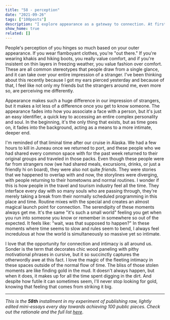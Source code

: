 ```yaml
---
title: "58 - perception"
date: "2021-09-26"
tags: ["100posts"]
description: "I explore appearance as a gateway to connection. At first, it's all we know, but eventually, it becomes just the key for unlocking a deeper connection. Deep emotional connection is all around us for the taking; we just have to be willing to dig for it and receive it when it appears."
show_home: true
related: []
---
```

People's perception of you hinges so much based on your outer appearance. If you wear flamboyant clothes, you're "out there." If you're wearing khakis and hiking boots, you really value comfort, and if you're insistent on thin layers in freezing weather, you value fashion over comfort. These are all common stereotypes that people draw from a single glance, and it can take over your entire impression of a stranger. I've been thinking about this recently because I got my ears pierced yesterday and because of that, I feel like not only my friends but the strangers around me, even more so, are perceiving me differently. 

Appearance makes such a huge difference in our impression of strangers, but it makes a lot less of a difference once you get to know someone. The appearance fades into how you associate a face with a person, but it's just an easy identifier, a quick key to accessing an entire complex personality and soul. In the beginning, it's the only thing that exists, but as time goes on, it fades into the background, acting as a means to a more intimate, deeper end.

I'm reminded of that liminal time after our cruise in Alaska. We had a few hours to kill in Juneau once we returned to port, and these people who we had shared every common space with for the past week returned to their original groups and traveled in those packs. Even though these people were far from strangers now (we had shared meals, excursions, drinks, or just a friendly hi on board), they were also not quite _friends_. They were stories that we happened to overlap with and now, the storylines were diverging, with people returning to their hometowns and normal routines. I wonder if this is how people in the travel and tourism industry feel all the time. They interface every day with so many souls who are passing through, they're merely taking a break from their normally scheduled programming in this place and time. Routine mixes with the special and creates an almost magical launch point for connection. The serendipity of these moments always get me. It's the same "it's such a small world" feeling you get when you run into someone you know or remember in somewhere so out of the expected. It feels like: "wait, was that supposed to happen?" In these moments where time seems to slow and rules seem to bend, I always feel incredulous at how the world is simultaneously so massive yet so intimate.

I love that the opportunity for connection and intimacy is all around us. Sonder is the term that decorates chic wood paneling with pithy motivational phrases in cursive, but it so succinctly captures the otherwordly awe at this fact. I love the magic of the fleeting intimacy in these spaces outside of the normal flow of time. The bliss of those stolen moments are like finding gold in the mud. It doesn't always happen, but when it does, it makes up for all the time spent digging in the dirt. And despite how futile it can sometimes seem, I'll never stop looking for gold, knowing that feeling that comes from striking it big.

---

*This is the **58th** installment in my experiment of publishing raw, lightly edited mini-essays every day towards achieving 100 public pieces. Check out the rationale and the full list [here](https://www.spencerchang.me/experiments/100posts/)*.

